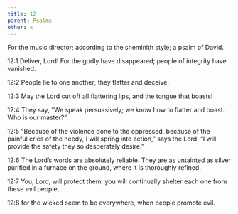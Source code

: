 ```yaml
---
title: 12
parent: Psalms
other: x
---
```



For the music director; according to the sheminith style; a psalm of David.

<a name="12:1">12:1</a> Deliver, Lord!
For the godly have disappeared;
people of integrity have vanished.

<a name="12:2">12:2</a> People lie to one another;
they flatter and deceive.

<a name="12:3">12:3</a> May the Lord cut off all flattering lips,
and the tongue that boasts!

<a name="12:4">12:4</a> They say, “We speak persuasively;
we know how to flatter and boast.
Who is our master?”

<a name="12:5">12:5</a> “Because of the violence done to the oppressed,
because of the painful cries of the needy,
I will spring into action,” says the Lord.
“I will provide the safety they so desperately desire.”

<a name="12:6">12:6</a> The Lord’s words are absolutely reliable.
They are as untainted as silver purified in a furnace on the ground,
where it is thoroughly refined.

<a name="12:7">12:7</a> You, Lord, will protect them;
you will continually shelter each one from these evil people,

<a name="12:8">12:8</a> for the wicked seem to be everywhere,
when people promote evil.